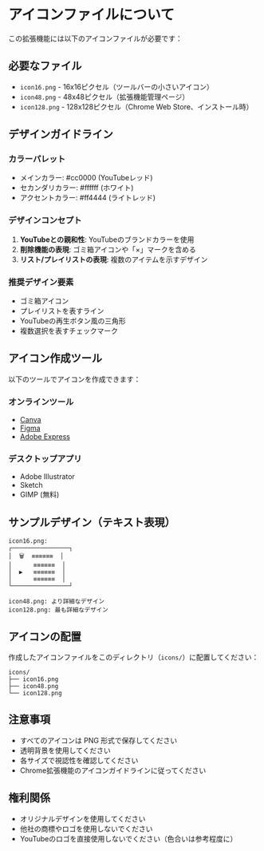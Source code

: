 # アイコンファイルについて

この拡張機能には以下のアイコンファイルが必要です：

## 必要なファイル

- `icon16.png` - 16x16ピクセル（ツールバーの小さいアイコン）
- `icon48.png` - 48x48ピクセル（拡張機能管理ページ）
- `icon128.png` - 128x128ピクセル（Chrome Web Store、インストール時）

## デザインガイドライン

### カラーパレット
- メインカラー: #cc0000 (YouTubeレッド)
- セカンダリカラー: #ffffff (ホワイト)
- アクセントカラー: #ff4444 (ライトレッド)

### デザインコンセプト
1. **YouTubeとの親和性**: YouTubeのブランドカラーを使用
2. **削除機能の表現**: ゴミ箱アイコンや「×」マークを含める
3. **リスト/プレイリストの表現**: 複数のアイテムを示すデザイン

### 推奨デザイン要素
- ゴミ箱アイコン
- プレイリストを表すライン
- YouTubeの再生ボタン風の三角形
- 複数選択を表すチェックマーク

## アイコン作成ツール

以下のツールでアイコンを作成できます：

### オンラインツール
- [Canva](https://www.canva.com/)
- [Figma](https://www.figma.com/)
- [Adobe Express](https://www.adobe.com/express/)

### デスクトップアプリ
- Adobe Illustrator
- Sketch
- GIMP (無料)

## サンプルデザイン（テキスト表現）

```
icon16.png:
┌────────────────┐
│  🗑️  ≡≡≡≡≡≡  │  
│      ≡≡≡≡≡≡  │
│  ▶   ≡≡≡≡≡≡  │
│      ≡≡≡≡≡≡  │
└────────────────┘

icon48.png: より詳細なデザイン
icon128.png: 最も詳細なデザイン
```

## アイコンの配置

作成したアイコンファイルをこのディレクトリ（`icons/`）に配置してください：

```
icons/
├── icon16.png
├── icon48.png
└── icon128.png
```

## 注意事項

- すべてのアイコンは PNG 形式で保存してください
- 透明背景を使用してください
- 各サイズで視認性を確認してください
- Chrome拡張機能のアイコンガイドラインに従ってください

## 権利関係

- オリジナルデザインを使用してください
- 他社の商標やロゴを使用しないでください
- YouTubeのロゴを直接使用しないでください（色合いは参考程度に）